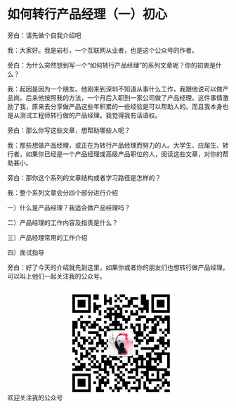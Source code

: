 # 如何转行产品经理（一）初心

旁白：请先做个自我介绍吧

我：大家好。我是岩杉，一个互联网从业者，也是这个公众号的作者。

旁白：为什么突然想到写一个“如何转行产品经理”的系列文章呢？你的初衷是什么？

我：起因是因为一个朋友。他刚来到深圳不知道从事什么工作，我跟他说可以做产品岗。后来他按照我的方法，一个月后入职到一家公司做了产品经理。这件事情激励了我，原来去分享做产品这些年积累的一些经验是可以帮助人的。而且我本身也是从测试工程师转行做的产品经理。我觉得我有话语权。

旁白：那么你写这些文章，想帮助哪些人呢？

我：那些想做产品经理，或正在为转行产品经理而努力的人。大学生、应届生、转行者。如果你已经是一个产品经理或高级产品职位的人，阅读这些文章，对你的帮助甚小。

旁白：那你这个系列的文章结构或者学习路径是怎样的？

我：整个系列文章会分四个部分进行介绍

一）什么是产品经理？我适合做产品经理吗？

二）产品经理的工作内容及指责是什么？

三）产品经理常用的工作介绍

四）面试指导

旁白：好了今天的介绍就先到这里，如果你或者你的朋友们也想转行做产品经理，可以叫上他们一起关注我的公众号。

欢迎关注我的公众号
![qr](https://raw.githubusercontent.com/YSshawn/PM-10days/master/pic/2980541-065cc3b5b0ab390b.jpg)

